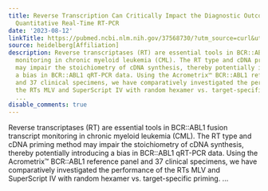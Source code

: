 ```yaml
---
title: Reverse Transcription Can Critically Impact the Diagnostic Outcome of <em>BCR::ABL1</em>
  Quantitative Real-Time RT-PCR
date: '2023-08-12'
linkTitle: https://pubmed.ncbi.nlm.nih.gov/37568730/?utm_source=curl&utm_medium=rss&utm_campaign=pubmed-2&utm_content=1FakS-2QOkCT8HsMOQP1bCRQ4YzyumYOmxmF0moLsQ3dFB1E9V&fc=20220326224207&ff=20230812180946&v=2.17.9.post6+86293ac
source: heidelberg[Affiliation]
description: Reverse transcriptases (RT) are essential tools in BCR::ABL1 fusion transcript
  monitoring in chronic myeloid leukemia (CML). The RT type and cDNA priming method
  may impair the stoichiometry of cDNA synthesis, thereby potentially introducing
  a bias in BCR::ABL1 qRT-PCR data. Using the Acrometrix™ BCR::ABL1 reference panel
  and 37 clinical specimens, we have comparatively investigated the performance of
  the RTs MLV and SuperScript IV with random hexamer vs. target-specific priming.
  ...
disable_comments: true
---
```

Reverse transcriptases (RT) are essential tools in BCR::ABL1 fusion transcript monitoring in chronic myeloid leukemia (CML). The RT type and cDNA priming method may impair the stoichiometry of cDNA synthesis, thereby potentially introducing a bias in BCR::ABL1 qRT-PCR data. Using the Acrometrix™ BCR::ABL1 reference panel and 37 clinical specimens, we have comparatively investigated the performance of the RTs MLV and SuperScript IV with random hexamer vs. target-specific priming. ...
